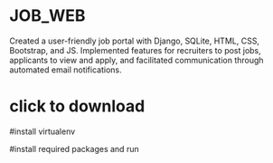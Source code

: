 # JOB_WEB
Created a user-friendly job portal with Django, SQLite, HTML, CSS, Bootstrap, and JS. Implemented features for recruiters to post jobs, applicants to view and apply, and facilitated communication through automated email notifications.


# click to download 

#install virtualenv

#install required packages and run
